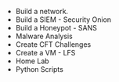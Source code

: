 - Build a network. 
- Build a SIEM - Security Onion
- Build a Honeypot - SANS 
- Malware Analysis 
- Create CFT Challenges 
- Create a VM - LFS
- Home Lab
- Python Scripts

